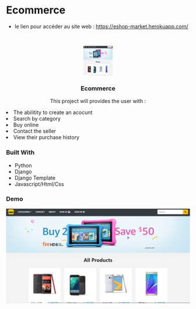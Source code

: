 # Ecommerce 

- le lien pour accéder au site web : https://eshop-market.herokuapp.com/



<!-- PROJECT LOGO -->
<br />
<p align="center">
  <a href="https://github.com/othneildrew/Best-README-Template">
    <img src="shop.png" alt="Logo" width="80" height="80">
  </a>

  <h3 align="center">Ecommerce</h3>

  <p align="center">
    This project will provides the user with :
    <li> The abilitity to create an acocunt </li>
    <li> Search by category </li>
    <li> Buy online </li>
    <li> Contact the seller </li>
    <li> View their purchase history </li>
  </p>
</p>




### Built With

* Python
* Django
* Django Template
* Javascript/Html/Css

### Demo

<img src="shop.png" alt="Logo">


